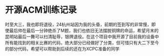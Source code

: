 # 开源ACM训练记录
  时至大三，我也即将退役，24杭州站因为我的头昏，前期的签到写的非常慢，即使最后帅在最后一分钟绝杀了M题，我们也依旧无法摆脱铜牌的命运，希望月末的昆明站最后一舞可以扫清耻辱，银牌退役。在这个项目中我开源了目前我的设备中所有能找到的相关比赛的代码，绝大部分已经做好了分类，但可惜只有大二下至今的部分代码，希望可以帮助到后续的还在为XCPC准备的同学

